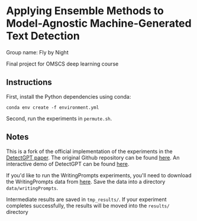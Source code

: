 # Applying Ensemble Methods to Model-Agnostic Machine-Generated Text Detection

Group name: Fly by Night

Final project for OMSCS deep learning course


## Instructions

First, install the Python dependencies using conda:

```
conda env create -f environment.yml
```

Second, run the experiments in `permute.sh`.

## Notes

This is a fork of the official implementation of the experiments in the [DetectGPT paper](https://arxiv.org/abs/2301.11305v1). The original Github repository can be found [here](https://github.com/eric-mitchell/detect-gpt). An interactive demo of DetectGPT can be found [here](https://detectgpt.ericmitchell.ai).

If you'd like to run the WritingPrompts experiments, you'll need to download the WritingPrompts data from [here](https://www.kaggle.com/datasets/ratthachat/writing-prompts). Save the data into a directory `data/writingPrompts`.

Intermediate results are saved in `tmp_results/`. If your experiment completes successfully, the results will be moved into the `results/` directory

